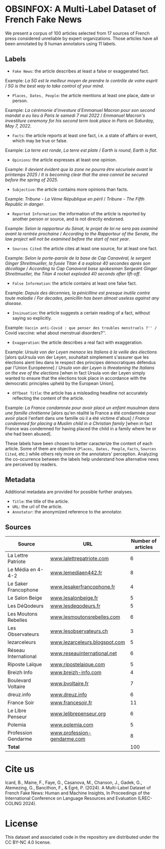 # OBSINFOX: A Multi-Label Dataset of French Fake News


We present a corpus of 100 articles selected from 17 sources of French press considered unreliable by expert organizations. Those articles have all been annotated by 8 human annotators using 11 labels. 


## Labels

- `Fake News`: the article describes at least a false or exaggerated fact.

Example: *La 5G est le meilleur moyen de prendre le contrôle de votre esprit* / *5G is the best way to take control of your mind*. 
  
- `Places, Dates, People`: the article mentions at least one place, date or person.

Example: *La cérémonie d'investure d'Emmanuel Macron pour son second mandat a eu lieu à Paris le samedi 7 mai 2022* / *Emmanuel Macron's investiture ceremony for his second term took place in Paris on Saturday, May 7, 2022*.

- `Facts`: the article reports at least one fact, i.e. a state of affairs or event, which may be true or false.

Example: *La terre est ronde*, *La terre est plate* / *Earth is round*, *Earth is flat*.
  
- `Opinions`: the article expresses at least one opinion.

Example: *Il devient évident que la zone ne pourra être sécurisée avant le printemps 2025* / *It is becoming clear that the area cannot be secured before the spring of 2025*.
  
- `Subjective`: the article contains more opinions than facts.

Example: *Tribune - La Vème République en péril* / *Tribune - The Fifth Republic in danger*.
  
- `Reported Information`: the information of the article is reported by another person or source, and is not directly endorsed.

Example: *Selon le rapporteur du Sénat, le projet de loi ne sera pas examiné avant la rentrée prochaine* / *According to the Rapporteur of the Senate, the law project will not be examined before the start of next year*.
  
- `Sources Cited`: the article cites at least one source, for at least one fact.

Example: *Selon le porte-parole de la base de Cap Canavéral, le sergent Ginger Shreitmueller, la fusée Titan 4 a explosé 40 secondes après son décollage* / *According to Cap Canaveral base spokesman Sergeant Ginger Shreitmueller, the Titan 4 rocket exploded 40 seconds after lift-off*.
  
- `False Information`: the article contains at least one false fact.

Example: *Depuis des décennies, la pénicilline est presque inutile contre toute maladie* / *For decades, penicillin has been almost useless against any disease*.
  
- `Insinuation`: the article suggests a certain reading of a fact, without saying so explicitly.

Example: ``Vaccin anti-Covid : que penser des troubles menstruels ?'' / ``Covid vaccine: what about menstrual disorders?''.

  
- `Exaggeration`: the article  describes a real fact with exaggeration.

Example: *Ursula von der Leyen menace les Italiens à la veille des élections* \[alors quUrsula von der Leyen, souhaitait simplement s'assurer que les élections aient lieu dans le respect des principes démocratiques défendus par l'Union Européenne] / *Ursula von der Leyen is threatening the Italians on the eve of the elections* \[when in fact Ursula von der Leyen simply wanted to ensure that the elections took place in accordance with the democratic principles upheld by the European Union].
  
- `Offbeat Title`: the article has a misleading headline not accurately reflecting the content of the article.

Example: *La France condamnée pour avoir placé un enfant musulman dans une famille chrétienne* \[alors qu'en réalité la France a été condamnée pour avoir placé l'enfant dans une famille où il a été victime d'abus] / *France condemned for placing a Muslim child in a Christian family* \[when in fact France was condemned for having placed the child in a family where he or she had been abused].

These labels have been chosen to better caracterize the content of each article. Some of them are objective (`Places, Dates, People`, `Facts`, `Sources Cited`, etc.) while others rely more on the annotators' perception. Analyzing the co-ocurrence between the labels help understand how alternative news are perceived by readers.


## Metadata

Additional metadata are provided for possible further analyses.

- `Title`: the title of the article.
- `URL`: the url of the article.
- `Annotator`: the anonymized reference to the annotator. 

## Sources

| Source | URL  |  Number of articles
|---|---|---|
| La Lettre Patriote | www.lalettrepatriote.com |  6
| Le Média en 4-4-2 | www.lemediaen442.fr |   8
| Le Saker Francophone | www.lesakerfrancophone.fr |  4
| Le Salon Beige | www.lesalonbeige.fr |  5
| Les DéQodeurs | www.lesdeqodeurs.fr |  5
| Les Moutons Rebelles | www.lesmoutonsrebelles.com |  6
| Les Observateurs | www.lesobservateurs.ch |  3
| lezarceleurs | www.lezarceleurs.blogspot.com |  5
| Réseau International | www.reseauinternational.net  |  6
| Riposte Laïque | www.ripostelaique.com | 5
| Breizh Info | www.breizh-info.com  |  4
| Boulevard Voltaire | www.bvoltaire.fr |  7
| dreuz.info | www.dreuz.info  |  6
| France Soir | www.francesoir.fr  |  11
| Le Libre Penseur | www.lelibrepenseur.org  |  6
| Polemia | www.polemia.com   |  5
| Profession Gendarme | www.profession-gendarme.com |  8
| **Total** |  |  100


# Cite us

Icard, B., Maine, F., Faye, G., Casanova, M., Chanson, J., Gadek, G., Atemezing, G., Bancilhon, F., & Égré, P. (2024). A Multi-Label Dataset of French Fake News: Human and Machine Insights, In Proceedings of the International Conference on Language Resources and Evaluation (LREC-COLING 2024).

# License

This dataset and associated code in the repository are distributed under the CC BY-NC 4.0 license.


